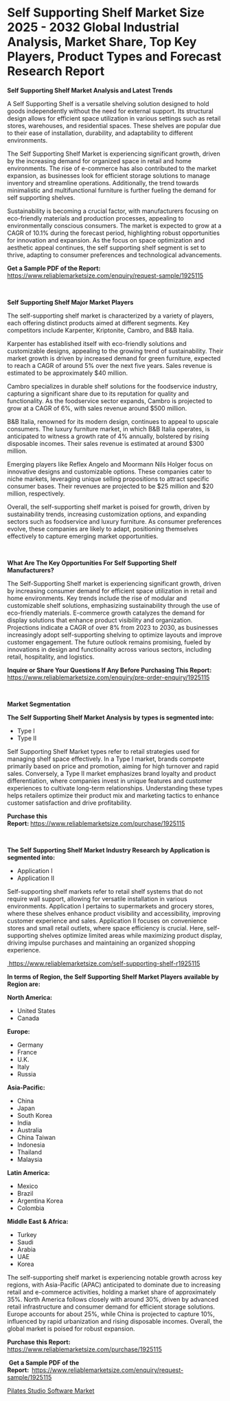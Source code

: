 <p><h1>Self Supporting Shelf Market Size 2025 - 2032 Global Industrial Analysis, Market Share, Top Key Players, Product Types and Forecast Research Report</h1></p><p><strong>Self Supporting Shelf Market Analysis and Latest Trends</strong></p>
<p><p>A Self Supporting Shelf is a versatile shelving solution designed to hold goods independently without the need for external support. Its structural design allows for efficient space utilization in various settings such as retail stores, warehouses, and residential spaces. These shelves are popular due to their ease of installation, durability, and adaptability to different environments.</p><p>The Self Supporting Shelf Market is experiencing significant growth, driven by the increasing demand for organized space in retail and home environments. The rise of e-commerce has also contributed to the market expansion, as businesses look for efficient storage solutions to manage inventory and streamline operations. Additionally, the trend towards minimalistic and multifunctional furniture is further fueling the demand for self supporting shelves.</p><p>Sustainability is becoming a crucial factor, with manufacturers focusing on eco-friendly materials and production processes, appealing to environmentally conscious consumers. The market is expected to grow at a CAGR of 10.1% during the forecast period, highlighting robust opportunities for innovation and expansion. As the focus on space optimization and aesthetic appeal continues, the self supporting shelf segment is set to thrive, adapting to consumer preferences and technological advancements.</p></p>
<p><strong>Get a Sample PDF of the Report:&nbsp;</strong> <a href="https://www.reliablemarketsize.com/enquiry/request-sample/1925115?utm_campaign=1949&utm_medium=2&utm_source=Github&utm_content=ia&utm_term=14012025&utm_id=self-supporting-shelf">https://www.reliablemarketsize.com/enquiry/request-sample/1925115</a></p>
<p>&nbsp;</p>
<p><strong>Self Supporting Shelf Major Market Players</strong></p>
<p><p>The self-supporting shelf market is characterized by a variety of players, each offering distinct products aimed at different segments. Key competitors include Karpenter, Kriptonite, Cambro, and B&B Italia. </p><p>Karpenter has established itself with eco-friendly solutions and customizable designs, appealing to the growing trend of sustainability. Their market growth is driven by increased demand for green furniture, expected to reach a CAGR of around 5% over the next five years. Sales revenue is estimated to be approximately $40 million.</p><p>Cambro specializes in durable shelf solutions for the foodservice industry, capturing a significant share due to its reputation for quality and functionality. As the foodservice sector expands, Cambro is projected to grow at a CAGR of 6%, with sales revenue around $500 million.</p><p>B&B Italia, renowned for its modern design, continues to appeal to upscale consumers. The luxury furniture market, in which B&B Italia operates, is anticipated to witness a growth rate of 4% annually, bolstered by rising disposable incomes. Their sales revenue is estimated at around $300 million.</p><p>Emerging players like Reflex Angelo and Moormann Nils Holger focus on innovative designs and customizable options. These companies cater to niche markets, leveraging unique selling propositions to attract specific consumer bases. Their revenues are projected to be $25 million and $20 million, respectively.</p><p>Overall, the self-supporting shelf market is poised for growth, driven by sustainability trends, increasing customization options, and expanding sectors such as foodservice and luxury furniture. As consumer preferences evolve, these companies are likely to adapt, positioning themselves effectively to capture emerging market opportunities.</p></p>
<p>&nbsp;</p>
<p><strong>What Are The Key Opportunities For Self Supporting Shelf Manufacturers?</strong></p>
<p><p>The Self-Supporting Shelf market is experiencing significant growth, driven by increasing consumer demand for efficient space utilization in retail and home environments. Key trends include the rise of modular and customizable shelf solutions, emphasizing sustainability through the use of eco-friendly materials. E-commerce growth catalyzes the demand for display solutions that enhance product visibility and organization. Projections indicate a CAGR of over 8% from 2023 to 2030, as businesses increasingly adopt self-supporting shelving to optimize layouts and improve customer engagement. The future outlook remains promising, fueled by innovations in design and functionality across various sectors, including retail, hospitality, and logistics.</p></p>
<p><strong>Inquire or Share Your Questions If Any Before Purchasing This Report:</strong> <a href="https://www.reliablemarketsize.com/enquiry/pre-order-enquiry/1925115?utm_campaign=1949&utm_medium=2&utm_source=Github&utm_content=ia&utm_term=14012025&utm_id=self-supporting-shelf">https://www.reliablemarketsize.com/enquiry/pre-order-enquiry/1925115</a></p>
<p>&nbsp;</p>
<p><strong>Market Segmentation</strong></p>
<p><strong>The Self Supporting Shelf Market Analysis by types is segmented into:</strong></p>
<p><ul><li>Type I</li><li>Type II</li></ul></p>
<p><p>Self Supporting Shelf Market types refer to retail strategies used for managing shelf space effectively. In a Type I market, brands compete primarily based on price and promotion, aiming for high turnover and rapid sales. Conversely, a Type II market emphasizes brand loyalty and product differentiation, where companies invest in unique features and customer experiences to cultivate long-term relationships. Understanding these types helps retailers optimize their product mix and marketing tactics to enhance customer satisfaction and drive profitability.</p></p>
<p><strong>Purchase this Report:&nbsp;</strong><a href="https://www.reliablemarketsize.com/purchase/1925115?utm_campaign=1949&utm_medium=2&utm_source=Github&utm_content=ia&utm_term=14012025&utm_id=self-supporting-shelf">https://www.reliablemarketsize.com/purchase/1925115</a></p>
<p>&nbsp;</p>
<p><strong>The Self Supporting Shelf Market Industry Research by Application is segmented into:</strong></p>
<p><ul><li>Application I</li><li>Application II</li></ul></p>
<p><p>Self-supporting shelf markets refer to retail shelf systems that do not require wall support, allowing for versatile installation in various environments. Application I pertains to supermarkets and grocery stores, where these shelves enhance product visibility and accessibility, improving customer experience and sales. Application II focuses on convenience stores and small retail outlets, where space efficiency is crucial. Here, self-supporting shelves optimize limited areas while maximizing product display, driving impulse purchases and maintaining an organized shopping experience.</p></p>
<p><a href="https://www.reliablemarketsize.com/self-supporting-shelf-r1925115?utm_campaign=1949&utm_medium=2&utm_source=Github&utm_content=ia&utm_term=14012025&utm_id=self-supporting-shelf">&nbsp;https://www.reliablemarketsize.com/self-supporting-shelf-r1925115</a></p>
<p><strong>In terms of Region, the Self Supporting Shelf Market Players available by Region are:</strong></p>
<p>
    <p> <strong> North America: </strong>
        <ul>
            <li>United States</li>
            <li>Canada</li>
        </ul>
        </p> 
    <p> <strong> Europe: </strong>
        <ul>
            <li>Germany</li>
            <li>France</li>
            <li>U.K.</li>
            <li>Italy</li>
            <li>Russia</li>
        </ul>
        </p> 
    <p> <strong> Asia-Pacific: </strong>
        <ul>
            <li>China</li>
            <li>Japan</li>
            <li>South Korea</li>
            <li>India</li>
            <li>Australia</li>
            <li>China Taiwan</li>
            <li>Indonesia</li>
            <li>Thailand</li>
            <li>Malaysia</li>
        </ul>
        </p> 
    <p> <strong> Latin America: </strong>
        <ul>
            <li>Mexico</li>
            <li>Brazil</li>
            <li>Argentina Korea</li>
            <li>Colombia</li>
        </ul>
        </p> 
    <p> <strong> Middle East & Africa: </strong>
        <ul>
            <li>Turkey</li>
            <li>Saudi</li>
            <li>Arabia</li>
            <li>UAE</li>
            <li>Korea</li>
        </ul>
    </p>
    </p>
<p><p>The self-supporting shelf market is experiencing notable growth across key regions, with Asia-Pacific (APAC) anticipated to dominate due to increasing retail and e-commerce activities, holding a market share of approximately 35%. North America follows closely with around 30%, driven by advanced retail infrastructure and consumer demand for efficient storage solutions. Europe accounts for about 25%, while China is projected to capture 10%, influenced by rapid urbanization and rising disposable incomes. Overall, the global market is poised for robust expansion.</p></p>
<p><strong>Purchase this Report: </strong><a href="https://www.reliablemarketsize.com/purchase/1925115?utm_campaign=1949&utm_medium=2&utm_source=Github&utm_content=ia&utm_term=14012025&utm_id=self-supporting-shelf">https://www.reliablemarketsize.com/purchase/1925115</a></p>
<p>&nbsp;<strong>Get a Sample PDF of the Report:&nbsp;&nbsp;</strong><a href="https://www.reliablemarketsize.com/enquiry/request-sample/1925115?utm_campaign=1949&utm_medium=2&utm_source=Github&utm_content=ia&utm_term=14012025&utm_id=self-supporting-shelf">https://www.reliablemarketsize.com/enquiry/request-sample/1925115</a></p>
<p><strong></strong></p>
<p><p><a href="https://github.com/ashepherd82/Market-Research-Report-List-6/blob/main/pilates-studio-software-market.md?utm_campaign=1949&utm_medium=2&utm_source=Github&utm_content=ia&utm_term=14012025&utm_id=self-supporting-shelf">Pilates Studio Software Market</a></p></p>